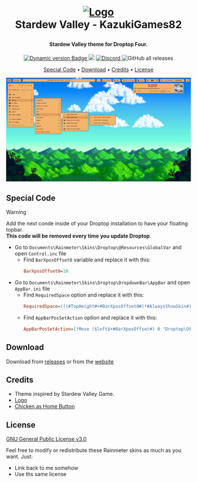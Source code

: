 ﻿﻿<h1 align="center">
  <a href="#"><img src="https://stardewvalleywiki.com/mediawiki/images/6/68/Main_Logo.png" alt="Logo" width="200"></a>
  <br>
  Stardew Valley - KazukiGames82
  <br>
</h1>

<h4 align="center">
Stardew Valley theme for Droptop Four.
</h4>

<p align="center">
  <a href="https://droptopfour.com/community-themes">
    <img alt="Dynamic version Badge" src="https://img.shields.io/badge/dynamic/json?url=https%3A%2F%2Fraw.githubusercontent.com%2FDroptop-Four%2FGlobalData%2Fmain%2Fdata%2Fcommunity_themes%2Fcommunity_themes.json&query=%24.themes%5B%3F(%40.theme.name%20%3D%3D%20'Stardew%20Valley')%5D.theme.version&prefix=v&label=Version&color=43ff64">
  </a>
  <a href="https://droptopfour.com"><img src="https://img.shields.io/badge/Droptop%20Four%20Website-43ff64"></a>
  <a href="https://droptopfour.com/discord">
      <img alt="Discord" src="https://img.shields.io/discord/800124057923485728">
  </a>
  <img alt="GitHub all releases" src="https://img.shields.io/github/downloads/KazukiGames82/Stardew_Valley-KazukiGames82/total">
</p>

<p align="center">
  <a href="#special-code">Special Code</a> •
  <a href="#download">Download</a> •
  <a href="#credits">Credits</a> •
  <a href="#license">License</a>
</p>

<p align="center">
  <a href="#"><img src="Screenshot.png" alt="Screenshot"></a>
</p>

## Special Code

> [!WARNING]
> Add the next conde inside of your Droptop installation to have your floating topbar.<br>
> **This code will be removed every time you update Droptop**.

- Go to `Documents\Rainmeter\Skins\Droptop\@Resources\GlobalVar` and open `Control.inc` file
  - Find `BarXposOffset0` variable and replace it with this:
    ```ini
    BarXposOffset0=10
    ```
- Go to `Documents\Rainmeter\Skins\Droptop\DropdownBar\AppBar` and open `AppBar.ini` file
  - Find `RequiredSpace` option and replace it with this:
    ```ini
    RequiredSpace=(((#TopHeight#+#BarXposOffset0#)*#AlwaysShowSkin#)*(#DisableDPINum#=1?#DPIRescaleValue#:1))
    ```
  - Find `AppBarPosSetAction` option and replace it with this:
    ```ini
    AppBarPosSetAction=[!Move ($left$+#BarXposOffset#) 0 "Droptop\Other\BackgroundProcesses"][!Move ($left$+#BarXposOffset#) ($top$+#BarXposOffset0#) "Droptop\DropdownBar"][!WriteKeyValue Variables TopBarX ($left$+#BarXposOffset#) "#@#GlobalVar\Control.inc"]
    ```



## Download
Download from [releases](https://github.com/KazukiGames82/Stardew_Valley-KazukiGames82/releases) or from the [website](https://www.droptopfour.com/community-themes/?id=36)

## Credits
- Theme inspired by Stardew Valley Game.
- [Logo](https://stardewvalleywiki.com/mediawiki/images/6/68/Main_Logo.png)
- [Chicken as Home Button](https://stardewvalleywiki.com/File:Brown_Chicken.png)

## License
[GNU General Public License v3.0](LICENSE)

Feel free to modify or redistribute these Rainmeter skins as much as you want. Just:
- Link back to me somehow
- Use ths same license
